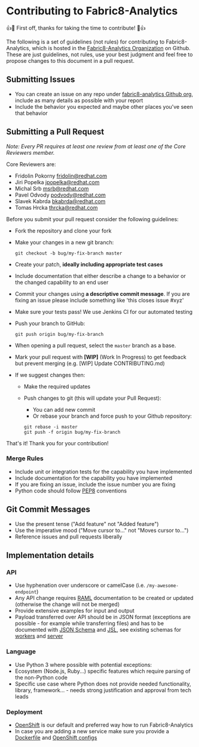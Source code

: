 # Contributing to Fabric8-Analytics

:+1::tada: First off, thanks for taking the time to contribute! :tada::+1:

The following is a set of guidelines (not rules) for contributing to Fabric8-Analytics,
which is hosted in the [Fabric8-Analytics Organization](https://github.com/fabric8-analytics/) on Github.
These are just guidelines, not rules, use your best judgment and feel free to
propose changes to this document in a pull request.

## Submitting Issues

* You can create an issue on any repo under [fabric8-analytics Github org](https://github.com/fabric8-analytics), include as many details as possible with your report
* Include the behavior you expected and maybe other places you've seen that behavior

## Submitting a Pull Request

*Note: Every PR requires at least one review from at least one of the Core Reviewers member.*

Core Reviewers are:

* Fridolin Pokorny <fridolin@redhat.com>
* Jiri Popelka <jpopelka@redhat.com>
* Michal Srb <msrb@redhat.com>
* Pavel Odvody <podvody@redhat.com>
* Slavek Kabrda <bkabrda@redhat.com>
* Tomas Hrcka <thrcka@redhat.com>

Before you submit your pull request consider the following guidelines:

* Fork the repository and clone your fork
* Make your changes in a new git branch:

     ```shell
     git checkout -b bug/my-fix-branch master
     ```

* Create your patch, **ideally including appropriate test cases**
* Include documentation that either describe a change to a behavior or the changed capability to an end user
* Commit your changes using **a descriptive commit message**. If you are fixing an issue please include something like 'this closes issue #xyz'
* Make sure your tests pass! We use Jenkins CI for our automated testing
* Push your branch to GitHub:

    ```shell
    git push origin bug/my-fix-branch
    ```

* When opening a pull request, select the `master` branch as a base.
* Mark your pull request with **[WIP]** (Work In Progress) to get feedback but prevent merging (e.g. [WIP] Update CONTRIBUTING.md)
* If we suggest changes then:
  * Make the required updates
  * Push changes to git (this will update your Pull Request):
    * You can add new commit
    * Or rebase your branch and force push to your Github repository:

    ```shell
    git rebase -i master
    git push -f origin bug/my-fix-branch
    ```

That's it! Thank you for your contribution!

### Merge Rules

* Include unit or integration tests for the capability you have implemented
* Include documentation for the capability you have implemented
* If you are fixing an issue, include the issue number you are fixing
* Python code should follow [PEP8](https://www.python.org/dev/peps/pep-0008/) conventions

## Git Commit Messages

* Use the present tense ("Add feature" not "Added feature")
* Use the imperative mood ("Move cursor to..." not "Moves cursor to...")
* Reference issues and pull requests liberally

## Implementation details

### API

* Use hyphenation over underscore or camelCase (i.e. `/my-awesome-endpoint`)
* Any API change requires [RAML](http://raml.org/) documentation to be created or updated (otherwise the change will not be merged)
* Provide extensive examples for input and output
* Payload transferred over API should be in JSON format (exceptions are possible - for example while transferring files) and has to be documented with [JSON Schema](http://json-schema.org/) and [JSL](https://jsl.readthedocs.io/en/latest/tutorial.html), see existing schemas for [workers](https://github.com/fabric8-analytics/fabric8-analytics-worker/tree/master/f8a_worker/workers/schemas/) and [server](https://github.com/fabric8-analytics/fabric8-analytics-server/tree/master/bayesian/schemas)

### Language

* Use Python 3 where possible with potential exceptions:
 * Ecosystem (Node.js, Ruby...) specific features which require parsing of the non-Python code
 * Specific use case where Python does not provide needed functionality, library, framework... - needs strong justification and approval from tech leads

### Deployment

* [OpenShift](https://www.openshift.com/) is our default and preferred way how to run Fabric8-Analytics
* In case you are adding a new service make sure you provide a [Dockerfile](https://docs.docker.com/engine/reference/builder/) and [OpenShift configs](https://docs.openshift.com/enterprise/3.0/architecture/core_concepts/pods_and_services.html)
